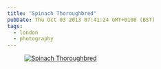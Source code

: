 ```yaml
---
title: "Spinach Thoroughbred"
pubDate: Thu Oct 03 2013 07:41:24 GMT+0100 (BST)
tags:
  - london
  - photography
---
```


<figure><a href="http://www.flickr.com/photos/domchristie/10060185604/" title="Spinach Thoroughbred by dom christie, on Flickr"><img src="https://farm8.staticflickr.com/7356/10060185604_65c7118b44.jpg" alt="Spinach Thoroughbred"></a></figure>
